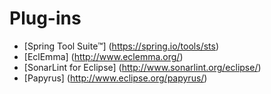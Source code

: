 # Plug-ins
- [Spring Tool Suite™] (https://spring.io/tools/sts)
- [EclEmma] (http://www.eclemma.org/)
- [SonarLint for Eclipse] (http://www.sonarlint.org/eclipse/)
- [Papyrus] (http://www.eclipse.org/papyrus/)
